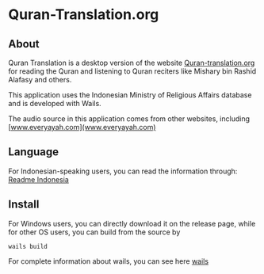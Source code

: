 # Quran-Translation.org

## About

Quran Translation is a desktop version of the website [Quran-translation.org](https://quran-translation.org) for reading the Quran and listening to Quran reciters like Mishary bin Rashid Alafasy and others.

This application uses the Indonesian Ministry of Religious Affairs database and is developed with Wails.

The audio source in this application comes from other websites, including [www.everyayah.com](www.everyayah.com)


## Language
For Indonesian-speaking users, you can read the information through: 
[Readme Indonesia](./README_id.md)
 

## Install

For Windows users, you can directly download it on the release page,
while for other OS users, you can build from the source by

```
wails build
```
 
For complete information about wails, you can see here [wails](https://wails.io/)